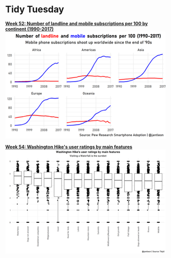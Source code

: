 # Tidy Tuesday

[**Week 52: Number of landline and mobile subscriptions per 100 by continent (1990-2017)**](https://github.com/jantleon/tidytuesday/blob/main/R/2020-11-10/code.Rmd)
![](https://raw.githubusercontent.com/jantleon/tidytuesday/main/R/2020-11-10/plot.png)

[**Week 54: Washington Hike's user ratings by main features**](https://github.com/jantleon/tidytuesday/blob/main/R/2020-11-24/code.Rmd)
![](https://raw.githubusercontent.com/jantleon/tidytuesday/main/R/2020-11-24/plot.png)
